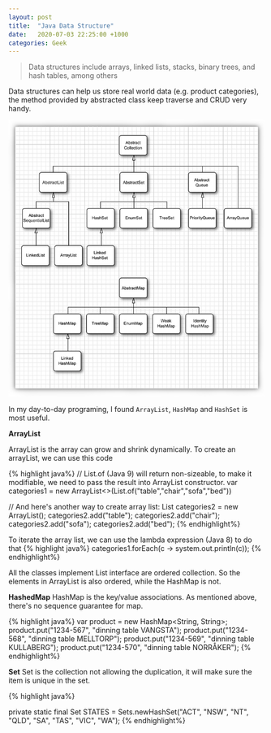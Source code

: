 ```yaml
---
layout: post
title:  "Java Data Structure"
date:   2020-07-03 22:25:00 +1000
categories: Geek
---
```

>Data structures include arrays, linked lists, stacks, binary trees, and hash tables, among others

Data structures can help us store real world data (e.g. product categories), the method provided by abstracted class keep traverse and CRUD very handy.

![Java collection hierarchy](/assets/list_map.jpg)

In my day-to-day programing, I found `ArrayList`, `HashMap` and `HashSet` is most useful.   

**ArrayList**

ArrayList is the array can grow and shrink dynamically. To create an arrayList, we can use this code

{% highlight java%}
// List.of (Java 9) will return non-sizeable, to make it modifiable, we need to pass the result into ArrayList constructor.
var categories1 = new ArrayList<>(List.of("table","chair","sofa","bed"))

// And here's another way to create array list:
List<String> categories2 = new ArrayList<String>();
categories2.add("table");
categories2.add("chair");
categories2.add("sofa");
categories2.add("bed");
{% endhighlight%}

To iterate the array list, we can use the lambda expression (Java 8) to do that
{% highlight java%}
categories1.forEach(c -> system.out.println(c));
{% endhighlight%}

All the classes implement List interface are ordered collection. So the elements in ArrayList is also ordered, while the HashMap is not. 

**HashedMap**
HashMap is the key/value associations. As mentioned above, there's no sequence guarantee for map. 

{% highlight java%}
var product = new HashMap<String, String>;
product.put("1234-567", "dinning table VANGSTA");
product.put("1234-568", "dinning table MELLTORP");
product.put("1234-569", "dinning table KULLABERG");
product.put("1234-570", "dinning table NORRÅKER");
{% endhighlight%}

**Set**
Set is the collection not allowing the duplication, it will make sure the item is unique in the set.

{% highlight java%}

private static final Set<String> STATES = Sets.newHashSet("ACT", "NSW", "NT", "QLD", "SA", "TAS", "VIC", "WA");
{% endhighlight%}


